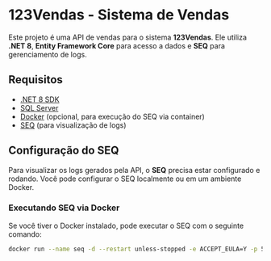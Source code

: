 # 123Vendas - Sistema de Vendas

Este projeto é uma API de vendas para o sistema **123Vendas**. Ele utiliza **.NET 8**, **Entity Framework Core** para acesso a dados e **SEQ** para gerenciamento de logs.

## Requisitos

- [.NET 8 SDK](https://dotnet.microsoft.com/download/dotnet/8.0)
- [SQL Server](https://www.microsoft.com/en-us/sql-server/sql-server-downloads)
- [Docker](https://www.docker.com/) (opcional, para execução do SEQ via container)
- [SEQ](https://datalust.co/seq) (para visualização de logs)

## Configuração do SEQ

Para visualizar os logs gerados pela API, o **SEQ** precisa estar configurado e rodando. Você pode configurar o SEQ localmente ou em um ambiente Docker.

### Executando SEQ via Docker

Se você tiver o Docker instalado, pode executar o SEQ com o seguinte comando:

```bash
docker run --name seq -d --restart unless-stopped -e ACCEPT_EULA=Y -p 5341:80 datalust/seq

